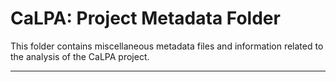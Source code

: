 # CaLPA: Project Metadata Folder

This folder contains miscellaneous metadata files and information related to the analysis of the CaLPA project.

----
